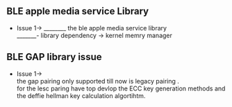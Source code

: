 ## BLE apple media service Library
- Issue 1->
________ the ble apple media service library <br>
_______- library dependency -> kernel memry manager 


## BLE GAP library issue 
- Issue 1->
<br> the gap pairing only supported till now is legacy pairing .
<br> for the lesc paring have top devlop the ECC key generation methods and the deffie hellman  key calculation algortihtm.


